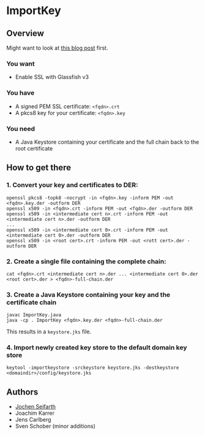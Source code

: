 # ImportKey

## Overview

Might want to look at [this blog post](http://www.agentbob.info/agentbob/79-AB.html) first.


### You want

- Enable SSL with Glassfish v3

### You have

- A signed PEM SSL certificate: `<fqdn>.crt`
- A pkcs8 key for your certificate: `<fqdn>.key`

### You need

- A Java Keystore containing your certificate and the full chain
  back to the root certificate

## How to get there


### 1. Convert your key and certificates to DER:

  
    openssl pkcs8 -topk8 -nocrypt -in <fqdn>.key -inform PEM -out <fqdn>.key.der -outform DER
    openssl x509 -in <fqdn>.crt -inform PEM -out <fqdn>.der -outform DER
    openssl x509 -in <intermediate cert n>.crt -inform PEM -out <intermediate cert n>.der -outform DER
    ...
    openssl x509 -in <intermediate cert 0>.crt -inform PEM -out <intermediate cert 0>.der -outform DER
    openssl x509 -in <root cert>.crt -inform PEM -out <rott cert>.der -outform DER


### 2. Create a single file containing the complete chain:

    cat <fqdn>.crt <intermediate cert n>.der ... <intermediate cert 0>.der <root cert>.der > <fqdn>-full-chain.der

### 3. Create a Java Keystore containing your key and the certificate chain

    javac ImportKey.java
    java -cp . ImportKey <fqdn>.key.der <fqdn>-full-chain.der

   This results in a `keystore.jks` file.

### 4. Import newly created key store to the default domain key store

    keytool -importkeystore -srckeystore keystore.jks -destkeystore <domaindir>/config/keystore.jks

## Authors

 - [Jochen Seifarth](http://www.agentbob.info/agentbob/23-AB.html)
 - Joachim Karrer
 - Jens Carlberg
 - Sven Schober (minor additions)


